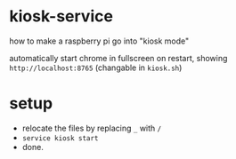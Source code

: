 # kiosk-service
how to make a raspberry pi go into "kiosk mode"

automatically start chrome in fullscreen on restart, showing `http://localhost:8765` (changable in `kiosk.sh`)

# setup


 - relocate the files by replacing `_` with `/`
 - `service kiosk start`
 - done.
